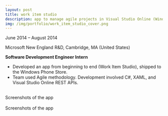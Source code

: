 ```yaml
---
layout: post
title: work item studio
description: app to manage agile projects in Visual Studio Online (Windows Phone)
img: /img/portfolio/work_item_studio_cover.png
---
```



<div class="caption right">
June 2014 – August 2014
</div>

Microsoft New England R&D, Cambridge, MA (United States)

**Software Development Engineer Intern**

* Developed an app from beginning to end (Work Item Studio), shipped to the Windows Phone Store.
* Team used Agile methodology. Development involved C#, XAML, and Visual Studio Online REST APIs.

<div class="img_row">
	<img class="col one" src="{{ site.baseurl }}/img/portfolio/work_item_studio_cover.png" alt="" title="example image"/>
	<img class="col one" src="{{ site.baseurl }}/img/portfolio/work_item_studio_project.png" alt="" title="example image"/>
	<img class="col one" src="{{ site.baseurl }}/img/portfolio/work_item_studio_queries.png" alt="" title="example image"/>
</div>
<div class="col three caption">
	Screenshots of the app
</div>
<div class="img_row">
	<img class="col one" src="{{ site.baseurl }}/img/portfolio/work_item_studio_tasks.png" alt="" title="example image"/>
	<img class="col one" src="{{ site.baseurl }}/img/portfolio/work_item_studio_website.png" alt="" title="example image"/>
</div>
<div class="col three caption">
	Screenshots of the app
</div>
